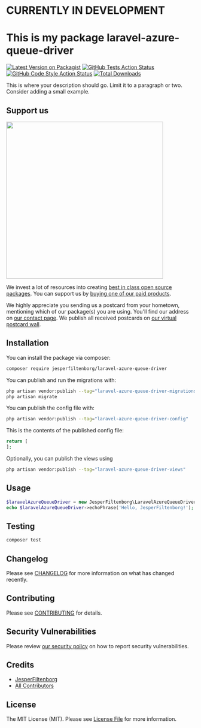 # CURRENTLY IN DEVELOPMENT

# This is my package laravel-azure-queue-driver

[![Latest Version on Packagist](https://img.shields.io/packagist/v/jesperfiltenborg/laravel-azure-queue-driver.svg?style=flat-square)](https://packagist.org/packages/jesperfiltenborg/laravel-azure-queue-driver)
[![GitHub Tests Action Status](https://img.shields.io/github/actions/workflow/status/jesperfiltenborg/laravel-azure-queue-driver/run-tests.yml?branch=main&label=tests&style=flat-square)](https://github.com/jesperfiltenborg/laravel-azure-queue-driver/actions?query=workflow%3Arun-tests+branch%3Amain)
[![GitHub Code Style Action Status](https://img.shields.io/github/actions/workflow/status/jesperfiltenborg/laravel-azure-queue-driver/fix-php-code-style-issues.yml?branch=main&label=code%20style&style=flat-square)](https://github.com/jesperfiltenborg/laravel-azure-queue-driver/actions?query=workflow%3A"Fix+PHP+code+style+issues"+branch%3Amain)
[![Total Downloads](https://img.shields.io/packagist/dt/jesperfiltenborg/laravel-azure-queue-driver.svg?style=flat-square)](https://packagist.org/packages/jesperfiltenborg/laravel-azure-queue-driver)

This is where your description should go. Limit it to a paragraph or two. Consider adding a small example.

## Support us

[<img src="https://github-ads.s3.eu-central-1.amazonaws.com/laravel-azure-queue-driver.jpg?t=1" width="419px" />](https://spatie.be/github-ad-click/laravel-azure-queue-driver)

We invest a lot of resources into creating [best in class open source packages](https://spatie.be/open-source). You can support us by [buying one of our paid products](https://spatie.be/open-source/support-us).

We highly appreciate you sending us a postcard from your hometown, mentioning which of our package(s) you are using. You'll find our address on [our contact page](https://spatie.be/about-us). We publish all received postcards on [our virtual postcard wall](https://spatie.be/open-source/postcards).

## Installation

You can install the package via composer:

```bash
composer require jesperfiltenborg/laravel-azure-queue-driver
```

You can publish and run the migrations with:

```bash
php artisan vendor:publish --tag="laravel-azure-queue-driver-migrations"
php artisan migrate
```

You can publish the config file with:

```bash
php artisan vendor:publish --tag="laravel-azure-queue-driver-config"
```

This is the contents of the published config file:

```php
return [
];
```

Optionally, you can publish the views using

```bash
php artisan vendor:publish --tag="laravel-azure-queue-driver-views"
```

## Usage

```php
$laravelAzureQueueDriver = new JesperFiltenborg\LaravelAzureQueueDriver();
echo $laravelAzureQueueDriver->echoPhrase('Hello, JesperFiltenborg!');
```

## Testing

```bash
composer test
```

## Changelog

Please see [CHANGELOG](CHANGELOG.md) for more information on what has changed recently.

## Contributing

Please see [CONTRIBUTING](CONTRIBUTING.md) for details.

## Security Vulnerabilities

Please review [our security policy](../../security/policy) on how to report security vulnerabilities.

## Credits

- [JesperFiltenborg](https://github.com/JesperFiltenborg)
- [All Contributors](../../contributors)

## License

The MIT License (MIT). Please see [License File](LICENSE.md) for more information.

